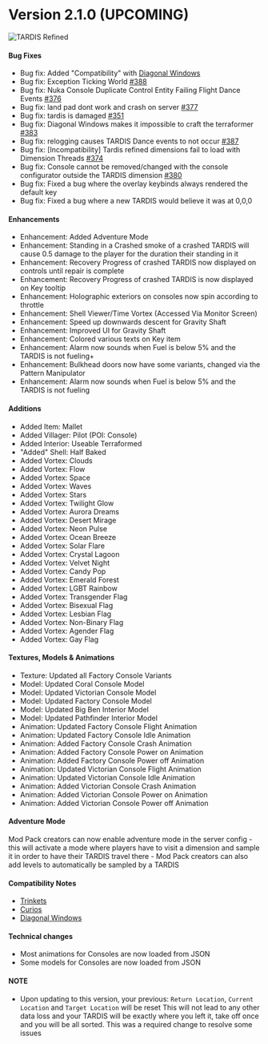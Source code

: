 # Version 2.1.0 (UPCOMING)

![TARDIS Refined](tardis_refined_v2_1.png)

#### Bug Fixes
- Bug fix: Added "Compatibility" with [Diagonal Windows](https://www.curseforge.com/minecraft/mc-mods/diagonal-windows)
- Bug fix: Exception Ticking World [#388](https://github.com/WhoCraft/TardisRefined/issues/388)
- Bug fix: Nuka Console Duplicate Control Entity Failing Flight Dance Events [#376](https://github.com/WhoCraft/TardisRefined/issues/376)
- Bug fix: land pad dont work and crash on server [#377](https://github.com/WhoCraft/TardisRefined/issues/377)
- Bug fix: tardis is damaged [#351](https://github.com/WhoCraft/TardisRefined/issues/351)
- Bug fix: Diagonal Windows makes it impossible to craft the terraformer [#383](https://github.com/WhoCraft/TardisRefined/issues/383)
- Bug fix: relogging causes TARDIS Dance events to not occur [#387](https://github.com/WhoCraft/TardisRefined/issues/387)
- Bug fix: [Incompatibility] Tardis refined dimensions fail to load with Dimension Threads  [#374](https://github.com/WhoCraft/TardisRefined/issues/374)
- Bug fix: Console cannot be removed/changed with the console configurator outside the TARDIS dimension  [#380](https://github.com/WhoCraft/TardisRefined/issues/380)
- Bug fix: Fixed a bug where the overlay keybinds always rendered the default key
- Bug fix: Fixed a bug where a new TARDIS would believe it was at 0,0,0

#### Enhancements
- Enhancement: Added Adventure Mode
- Enhancement: Standing in a Crashed smoke of a crashed TARDIS will cause 0.5 damage to the player for the duration their standing in it
- Enhancement: Recovery Progress of crashed TARDIS now displayed on controls until repair is complete
- Enhancement: Recovery Progress of crashed TARDIS is now displayed on Key tooltip
- Enhancement: Holographic exteriors on consoles now spin according to throttle
- Enhancement: Shell Viewer/Time Vortex (Accessed Via Monitor Screen)
- Enhancement: Speed up downwards descent for Gravity Shaft
- Enhancement: Improved UI for Gravity Shaft
- Enhancement: Colored various texts on Key item
- Enhancement: Alarm now sounds when Fuel is below 5% and the TARDIS is not fueling+
- Enhancement: Bulkhead doors now have some variants, changed via the Pattern Manipulator
- Enhancement: Alarm now sounds when Fuel is below 5% and the TARDIS is not fueling

#### Additions
- Added Item: Mallet
- Added Villager: Pilot  (POI: Console)
- Added Interior: Useable Terraformed
- "Added" Shell: Half Baked
- Added Vortex: Clouds
- Added Vortex: Flow
- Added Vortex: Space
- Added Vortex: Waves
- Added Vortex: Stars
- Added Vortex: Twilight Glow
- Added Vortex: Aurora Dreams
- Added Vortex: Desert Mirage
- Added Vortex: Neon Pulse
- Added Vortex: Ocean Breeze
- Added Vortex: Solar Flare
- Added Vortex: Crystal Lagoon
- Added Vortex: Velvet Night
- Added Vortex: Candy Pop
- Added Vortex: Emerald Forest
- Added Vortex: LGBT Rainbow
- Added Vortex: Transgender Flag
- Added Vortex: Bisexual Flag
- Added Vortex: Lesbian Flag
- Added Vortex: Non-Binary Flag
- Added Vortex: Agender Flag
- Added Vortex: Gay Flag

#### Textures, Models & Animations
- Texture: Updated all Factory Console Variants
- Model: Updated Coral Console Model
- Model: Updated Victorian Console Model
- Model: Updated Factory Console Model
- Model: Updated Big Ben Interior Model
- Model: Updated Pathfinder Interior Model
- Animation: Updated Factory Console Flight Animation
- Animation: Updated Factory Console Idle Animation
- Animation: Added Factory Console Crash Animation
- Animation: Added Factory Console Power on Animation
- Animation: Added Factory Console Power off Animation
- Animation: Updated Victorian Console Flight Animation
- Animation: Updated Victorian Console Idle Animation
- Animation: Added Victorian Console Crash Animation
- Animation: Added Victorian Console Power on Animation
- Animation: Added Victorian Console Power off Animation

#### Adventure Mode
Mod Pack creators can now enable adventure mode in the server config - this will activate a mode where players have to visit a dimension and sample it in order to have their TARDIS travel there - Mod Pack creators can also add levels to automatically be sampled by a TARDIS

#### Compatibility Notes
- [Trinkets](https://wiki.tardisrefined.net/extendedinventorymods.html#trinkets)
- [Curios](https://wiki.tardisrefined.net/extendedinventorymods.html#curios)
- [Diagonal Windows](https://wiki.tardisrefined.net/diagonal-blocks-windows-walls.html#diagonal-walls)


#### Technical changes
- Most animations for Consoles are now loaded from JSON
- Some models for Consoles are now loaded from JSON

#### NOTE
- Upon updating to this version, your previous: ``Return Location``, ``Current Location`` and ``Target Location`` will be reset
  This will not lead to any other data loss and your TARDIS will be exactly where you left it, take off once and you will be all sorted. This was a required change to resolve some issues


